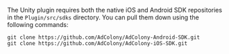 The Unity plugin requires both the native iOS and Android SDK repositories in the `Plugin/src/sdks` directory. You can pull them down using the following commands:

```
git clone https://github.com/AdColony/AdColony-Android-SDK.git
git clone https://github.com/AdColony/AdColony-iOS-SDK.git
```

